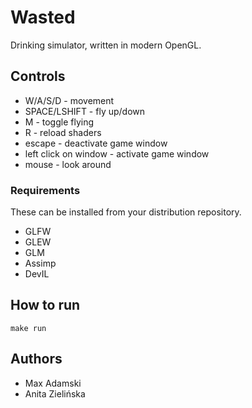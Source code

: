 # Wasted

Drinking simulator, written in modern OpenGL.

## Controls

- W/A/S/D - movement
- SPACE/LSHIFT - fly up/down
- M - toggle flying
- R - reload shaders
- escape - deactivate game window
- left click on window - activate game window
- mouse - look around

### Requirements

These can be installed from your distribution repository.

- GLFW
- GLEW
- GLM
- Assimp
- DevIL

## How to run

```
make run
```

## Authors

- Max Adamski
- Anita Zielińska
